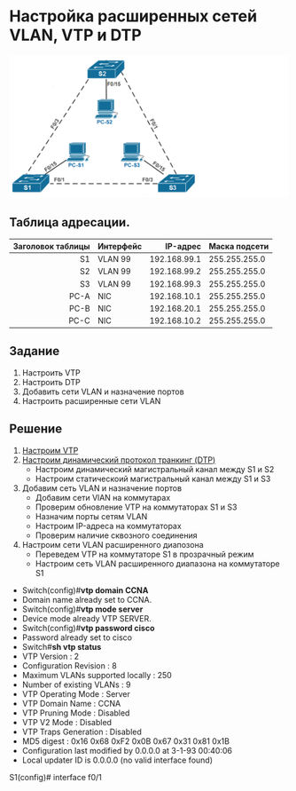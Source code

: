 # Настройка расширенных сетей VLAN, VTP и DTP
![](Image1.png)

## 	Таблица адресации.



| Заголовок таблицы    | Интерфейс      | IP-адрес                 | Маска подсети       | 
|---------------------:|:---------------|-------------------------:|:--------------------|
| S1                   | VLAN 99        | 192.168.99.1             | 255.255.255.0       | 
| S2                   | VLAN 99        | 192.168.99.2             | 255.255.255.0       | 
| S3                   | VLAN 99        | 192.168.99.3             | 255.255.255.0       | 
| PC-A                 | NIC            | 192.168.10.1             | 255.255.255.0       | 
| PC-B                 | NIC            | 192.168.20.1             | 255.255.255.0       | 
| PC-C                 | NIC            | 192.168.10.2             | 255.255.255.0       | 

## Задание 
1. Настроить VTP
2. Настроить DTP
3. Добавить сети VLAN и назначение портов
4. Настроить расширенные сети VLAN

## Решение 
1. [Настроим VTP](#VTP)
2. [Настроим динамический протокол транкинг (DTP)](#DTP)
   * Настроим динамический магистральный канал между S1 и S2
   * Настроим статическоий магистральный канал между S1 и S3
3. Добавим сеть VLAN и назначение портов
   * Добавим сети VlAN на коммутарах
   * Проверим обновление VTP на коммутаторах S1 и S3
   * Назначим порты сетям VLAN
   * Настроим IP-адреса на коммутаторах 
   * Проверим наличие сквозного соединения
4. Настроим сети VLAN расширенного диапозона
   * Переведем VTP на коммутаторе S1 в прозрачный режим
   * Настроим сеть VLAN расширенного диапазона на коммутаторе S1


<a name="VTP"></a>
* Switch(config)#**vtp domain CCNA**
* Domain name already set to CCNA.
* Switch(config)#**vtp mode server**
* Device mode already VTP SERVER.
* Switch(config)#**vtp password cisco**
* Password already set to cisco
* Switch#**sh vtp status**
* VTP Version                     : 2
* Configuration Revision          : 8
* Maximum VLANs supported locally : 250
* Number of existing VLANs        : 9
* VTP Operating Mode              : Server
* VTP Domain Name                 : CCNA
* VTP Pruning Mode                : Disabled
* VTP V2 Mode                     : Disabled
* VTP Traps Generation            : Disabled
* MD5 digest                      : 0x16 0x68 0xF2 0x0B 0x67 0x31 0x81 0x1B 
* Configuration last modified by 0.0.0.0 at 3-1-93 00:40:06
* Local updater ID is 0.0.0.0 (no valid interface found)

<a name="DTP"></a>
S1(config)# interface f0/1
